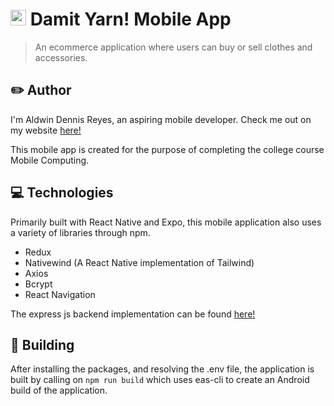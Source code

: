 # <img src="https://drive.google.com/uc?id=1HioQItuqx9IEasGNdwUvbAKpHDskZ7yp" height="25" /> Damit Yarn! Mobile App

> An ecommerce application where users can buy or sell clothes and accessories.

## ✏️ Author

I'm Aldwin Dennis Reyes, an aspiring mobile developer. Check me out on my website [here!](https://aldwinny.github.io/)

This mobile app is created for the purpose of completing the college course Mobile Computing.

## 💻 Technologies

Primarily built with React Native and Expo, this mobile application also uses a variety of libraries through npm.

- Redux
- Nativewind (A React Native implementation of Tailwind)
- Axios
- Bcrypt
- React Navigation

The express js backend implementation can be found [here!](https://github.com/aldwinny/Damit-yarn-backend)

## 🔨 Building

After installing the packages, and resolving the .env file, the application is built by calling on <code>npm run build</code> which uses eas-cli to create an Android build of the application.
